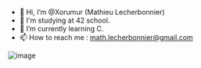 - 👋 Hi, I’m @Xorumur (Mathieu Lecherbonnier)
- 📒 I'm studying at 42 school.
- 🌱 I’m currently learning C.
- 📫 How to reach me : math.lecherbonnier@gmail.com


![image](https://user-images.githubusercontent.com/90551595/160589440-43e8d14e-c500-4ebb-860b-3f1261f4b978.png)

<!---
Xorumur/Xorumur is a ✨ special ✨ repository because its `README.md` (this file) appears on your GitHub profile.
You can click the Preview link to take a look at your changes.
--->

